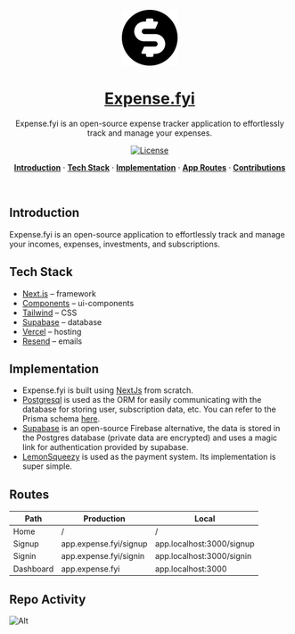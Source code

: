 <a href="https://expense.fyi">
<p align="center"><img alt="Expense.fyi – An open source expense tracker application to track your incomes, investments, subscriptions, and expenses at ease." width="100" height="100" src="./public/icons/logo.svg"></p>
  <h1 align="center">Expense.fyi</h1>
</a>

<p align="center">
  Expense.fyi is an open-source expense tracker application to effortlessly track and manage your expenses.
</p>

<p align="center">
  <a href="https://github.com/gokulkrishh/expense.fyi/blob/main/LICENSE">
    <img src="https://img.shields.io/github/license/gokulkrishh/expense.fyi?label=license&logo=github&color=f80&logoColor=fff" alt="License" />
  </a>
</p>

<p align="center">
  <a href="#introduction"><strong>Introduction</strong></a> ·
  <a href="#tech-stack"><strong>Tech Stack</strong></a> ·
  <a href="#implementation"><strong>Implementation</strong></a> ·
  <a href="#routes"><strong>App Routes</strong></a> ·
  <a href="#contributions"><strong>Contributions</strong></a>
</p>
<br/>

## Introduction

Expense.fyi is an open-source application to effortlessly track and manage your incomes, expenses, investments, and subscriptions.

## Tech Stack

- [Next.js](https://nextjs.org/) – framework
- [Components](https://ui.shadcn.com/) – ui-components
- [Tailwind](https://tailwindcss.com/) – CSS
- [Supabase](https://supabase.com/) – database
- [Vercel](https://vercel.com/) – hosting
- [Resend](https://resend.com/) – emails

## Implementation

- Expense.fyi is built using [NextJs](https://nextjs.org) from scratch.
- [Postgresql](https://www.postgresql.org/) is used as the ORM for easily communicating with the database for storing user, subscription data, etc. You can refer to the Prisma schema [here](/prisma/schema.prisma).
- [Supabase](https://supabase.com/) is an open-source Firebase alternative, the data is stored in the Postgres database (private data are encrypted) and uses a magic link for authentication provided by supabase.
- [LemonSqueezy](https://lemonsqueezy.com/) is used as the payment system. Its implementation is super simple.

## Routes

| Path      | Production             | Local                     |
| --------- | ---------------------- | ------------------------- |
| Home      | /                      | /                         |
| Signup    | app.expense.fyi/signup | app.localhost:3000/signup |
| Signin    | app.expense.fyi/signin | app.localhost:3000/signin |
| Dashboard | app.expense.fyi        | app.localhost:3000        |


## Repo Activity

![Alt](https://repobeats.axiom.co/api/embed/39144a92441882ef68fb1adf1c8166e1d6dfdb79.svg "Repobeats analytics image")

